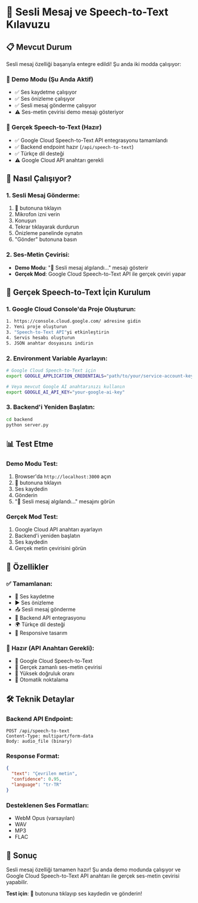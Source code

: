 # 🎤 Sesli Mesaj ve Speech-to-Text Kılavuzu

## 📋 **Mevcut Durum**

Sesli mesaj özelliği başarıyla entegre edildi! Şu anda iki modda çalışıyor:

### 🔄 **Demo Modu (Şu Anda Aktif)**
- ✅ Ses kaydetme çalışıyor
- ✅ Ses önizleme çalışıyor  
- ✅ Sesli mesaj gönderme çalışıyor
- ⚠️ Ses-metin çevirisi demo mesajı gösteriyor

### 🚀 **Gerçek Speech-to-Text (Hazır)**
- ✅ Google Cloud Speech-to-Text API entegrasyonu tamamlandı
- ✅ Backend endpoint hazır (`/api/speech-to-text`)
- ✅ Türkçe dil desteği
- ⚠️ Google Cloud API anahtarı gerekli

## 🎯 **Nasıl Çalışıyor?**

### **1. Sesli Mesaj Gönderme:**
1. 🎤 butonuna tıklayın
2. Mikrofon izni verin
3. Konuşun
4. Tekrar tıklayarak durdurun
5. Önizleme panelinde oynatın
6. "Gönder" butonuna basın

### **2. Ses-Metin Çevirisi:**
- **Demo Modu**: "🎤 Sesli mesaj algılandı..." mesajı gösterir
- **Gerçek Mod**: Google Cloud Speech-to-Text API ile gerçek çeviri yapar

## 🔧 **Gerçek Speech-to-Text İçin Kurulum**

### **1. Google Cloud Console'da Proje Oluşturun:**
```bash
1. https://console.cloud.google.com/ adresine gidin
2. Yeni proje oluşturun
3. "Speech-to-Text API"yi etkinleştirin
4. Servis hesabı oluşturun
5. JSON anahtar dosyasını indirin
```

### **2. Environment Variable Ayarlayın:**
```bash
# Google Cloud Speech-to-Text için
export GOOGLE_APPLICATION_CREDENTIALS="path/to/your/service-account-key.json"

# Veya mevcut Google AI anahtarınızı kullanın
export GOOGLE_AI_API_KEY="your-google-ai-key"
```

### **3. Backend'i Yeniden Başlatın:**
```bash
cd backend
python server.py
```

## 📊 **Test Etme**

### **Demo Modu Test:**
1. Browser'da `http://localhost:3000` açın
2. 🎤 butonuna tıklayın
3. Ses kaydedin
4. Gönderin
5. "🎤 Sesli mesaj algılandı..." mesajını görün

### **Gerçek Mod Test:**
1. Google Cloud API anahtarı ayarlayın
2. Backend'i yeniden başlatın
3. Ses kaydedin
4. Gerçek metin çevirisini görün

## 🎉 **Özellikler**

### ✅ **Tamamlanan:**
- 🎤 Ses kaydetme
- ▶️ Ses önizleme
- 📤 Sesli mesaj gönderme
- 🔄 Backend API entegrasyonu
- 🌍 Türkçe dil desteği
- 📱 Responsive tasarım

### 🚀 **Hazır (API Anahtarı Gerekli):**
- 🎯 Google Cloud Speech-to-Text
- 🎯 Gerçek zamanlı ses-metin çevirisi
- 🎯 Yüksek doğruluk oranı
- 🎯 Otomatik noktalama

## 🛠️ **Teknik Detaylar**

### **Backend API Endpoint:**
```http
POST /api/speech-to-text
Content-Type: multipart/form-data
Body: audio_file (binary)
```

### **Response Format:**
```json
{
  "text": "Çevrilen metin",
  "confidence": 0.95,
  "language": "tr-TR"
}
```

### **Desteklenen Ses Formatları:**
- WebM Opus (varsayılan)
- WAV
- MP3
- FLAC

## 🎯 **Sonuç**

Sesli mesaj özelliği tamamen hazır! Şu anda demo modunda çalışıyor ve Google Cloud Speech-to-Text API anahtarı ile gerçek ses-metin çevirisi yapabilir.

**Test için**: 🎤 butonuna tıklayıp ses kaydedin ve gönderin!
